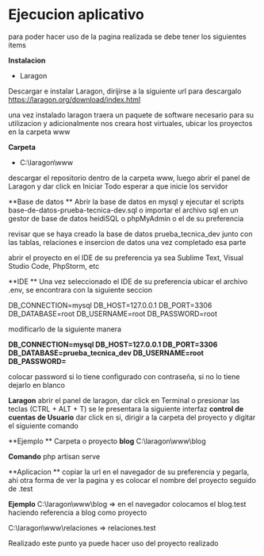 # Ejecucion aplicativo

para poder hacer uso de la pagina realizada se debe tener los siguientes items

**Instalacion**
- Laragon

Descargar e instalar Laragon, dirijirse a la siguiente url para descargalo https://laragon.org/download/index.html

una vez instalado laragon traera un paquete de software necesario para su utilizacion y adicionalmente nos creara host virtuales, ubicar los proyectos en la carpeta www

**Carpeta**
- C:\laragon\www

descargar el repositorio dentro de la carpeta www, luego  abrir el panel de Laragon y dar click en Iniciar Todo esperar a que inicie los servidor

**Base de datos **
Abrir la base de datos en mysql y ejecutar el scripts base-de-datos-prueba-tecnica-dev.sql o importar el archivo sql en un gestor de base de datos heidiSQL o phpMyAdmin o el de su preferencia

revisar que se haya creado la base de datos prueba_tecnica_dev junto con las tablas, relaciones e insercion de datos una vez completado esa parte

abrir el proyecto en el IDE de su preferencia ya sea Sublime Text, Visual Studio Code, PhpStorm, etc

**IDE **
Una vez seleccionado el IDE de su preferencia ubicar el archivo .env, se encontrara con la siguiente seccion 

DB_CONNECTION=mysql
DB_HOST=127.0.0.1
DB_PORT=3306
DB_DATABASE=root
DB_USERNAME=root
DB_PASSWORD=root

modificarlo de la siguiente manera 

**DB_CONNECTION=mysql
DB_HOST=127.0.0.1
DB_PORT=3306
DB_DATABASE=prueba_tecnica_dev
DB_USERNAME=root
DB_PASSWORD=**

colocar password si lo tiene configurado con contraseña, si no lo tiene dejarlo en blanco

**Laragon**
abrir el panel de laragon, dar click en Terminal o presionar las teclas  (CTRL + ALT + T) se le presentara la siguiente interfaz **control de cuentas de Usuario** dar click en si, dirigir a la carpeta del proyecto y digitar el siguiente comando 

**Ejemplo **
Carpeta o proyecto **blog**
C:\laragon\www\blog


 **Comando** php artisan serve
 
 **Aplicacion **
 copiar la url en el navegador de su preferencia y pegarla, ahi otra forma de ver la pagina y es colocar el nombre del proyecto seguido de .test
 
 **Ejemplo**
C:\laragon\www\blog => en el navegador colocamos el blog.test haciendo referencia a blog como proyecto

C:\laragon\www\relaciones => relaciones.test

Realizado este punto ya puede hacer uso del proyecto realizado



